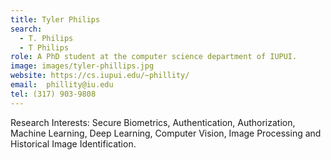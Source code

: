 ```yaml
---
title: Tyler Philips
search:
  - T. Philips
  - T Philips
role: A PhD student at the computer science department of IUPUI.
image: images/tyler-phillips.jpg
website: https://cs.iupui.edu/~phillity/
email:  phillity@iu.edu
tel: (317) 903-9808
---
```


Research Interests: Secure Biometrics, Authentication, Authorization, Machine Learning, Deep Learning, Computer Vision, Image Processing and Historical Image Identification.
